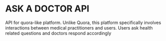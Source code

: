 # ASK A DOCTOR API

API for quora-like platform. Unlike Quora, this platform specifically involves interactions between medical practitioners and users. Users ask health related questions and doctors respond accordingly




